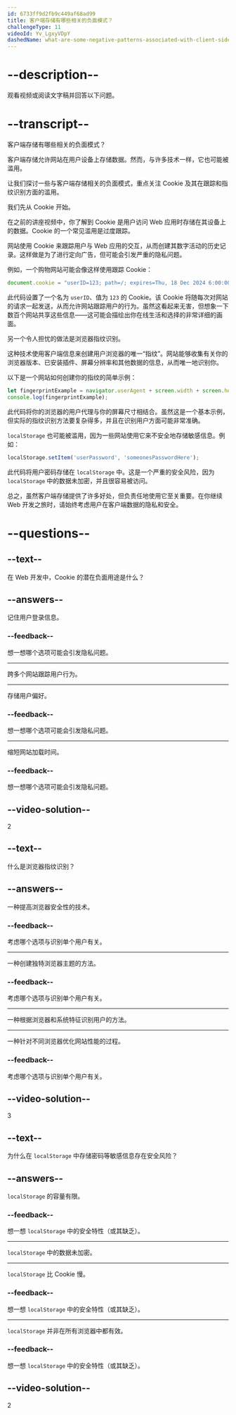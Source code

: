 ```yaml
---
id: 6733ff9d2fb9c449af68ad99
title: 客户端存储有哪些相关的负面模式？
challengeType: 11
videoId: Yv_LgxyVDpY
dashedName: what-are-some-negative-patterns-associated-with-client-side-storage
---
```


# --description--

观看视频或阅读文字稿并回答以下问题。

# --transcript--

客户端存储有哪些相关的负面模式？

客户端存储允许网站在用户设备上存储数据。然而，与许多技术一样，它也可能被滥用。

让我们探讨一些与客户端存储相关的负面模式，重点关注 Cookie 及其在跟踪和指纹识别方面的滥用。

我们先从 Cookie 开始。

在之前的讲座视频中，你了解到 Cookie 是用户访问 Web 应用时存储在其设备上的数据。Cookie 的一个常见滥用是过度跟踪。

网站使用 Cookie 来跟踪用户与 Web 应用的交互，从而创建其数字活动的历史记录。这样做是为了进行定向广告，但可能会引发严重的隐私问题。

例如，一个购物网站可能会像这样使用跟踪 Cookie：

```js
document.cookie = "userID=123; path=/; expires=Thu, 18 Dec 2024 6:00:00 UTC";
```

此代码设置了一个名为 `userID`、值为 `123` 的 Cookie。该 Cookie 将随每次对网站的请求一起发送，从而允许网站跟踪用户的行为。虽然这看起来无害，但想象一下数百个网站共享这些信息——这可能会描绘出你在线生活和选择的非常详细的画面。

另一个令人担忧的做法是浏览器指纹识别。

这种技术使用客户端信息来创建用户浏览器的唯一“指纹”。网站能够收集有关你的浏览器版本、已安装插件、屏幕分辨率和其他数据的信息，从而唯一地识别你。

以下是一个网站如何创建你的指纹的简单示例：

```js
let fingerprintExample = navigator.userAgent + screen.width + screen.height;
console.log(fingerprintExample);
```

此代码将你的浏览器的用户代理与你的屏幕尺寸相结合。虽然这是一个基本示例，但实际的指纹识别方法要复杂得多，并且在识别用户方面可能非常准确。

`localStorage` 也可能被滥用，因为一些网站使用它来不安全地存储敏感信息。例如：

```js
localStorage.setItem('userPassword', 'someonesPasswordHere');
```

此代码将用户密码存储在 `localStorage` 中。这是一个严重的安全风险，因为 `localStorage` 中的数据未加密，并且很容易被访问。

总之，虽然客户端存储提供了许多好处，但负责任地使用它至关重要。在你继续 Web 开发之旅时，请始终考虑用户在客户端数据的隐私和安全。

# --questions--

## --text--

在 Web 开发中，Cookie 的潜在负面用途是什么？

## --answers--

记住用户登录信息。

### --feedback--

想一想哪个选项可能会引发隐私问题。

---

跨多个网站跟踪用户行为。

---

存储用户偏好。

### --feedback--

想一想哪个选项可能会引发隐私问题。

---

缩短网站加载时间。

### --feedback--

想一想哪个选项可能会引发隐私问题。

## --video-solution--

2

## --text--

什么是浏览器指纹识别？

## --answers--

一种提高浏览器安全性的技术。

### --feedback--

考虑哪个选项与识别单个用户有关。

---

一种创建独特浏览器主题的方法。

### --feedback--

考虑哪个选项与识别单个用户有关。

---

一种根据浏览器和系统特征识别用户的方法。

---

一种针对不同浏览器优化网站性能的过程。

### --feedback--

考虑哪个选项与识别单个用户有关。

## --video-solution--

3

## --text--

为什么在 `localStorage` 中存储密码等敏感信息存在安全风险？

## --answers--

`localStorage` 的容量有限。

### --feedback--

想一想 `localStorage` 中的安全特性（或其缺乏）。

---

`localStorage` 中的数据未加密。

---

`localStorage` 比 Cookie 慢。

### --feedback--

想一想 `localStorage` 中的安全特性（或其缺乏）。

---

`localStorage` 并非在所有浏览器中都有效。

### --feedback--

想一想 `localStorage` 中的安全特性（或其缺乏）。

## --video-solution--

2


